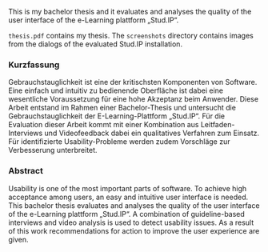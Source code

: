 This is my bachelor thesis and it evaluates and analyses the quality of the user interface of the e-Learning plattform „Stud.IP“.

`thesis.pdf` contains my thesis. The `screenshots` directory contains images from the dialogs of the evaluated Stud.IP installation.

### Kurzfassung
Gebrauchstauglichkeit ist eine der kritischsten Komponenten von Software. Eine einfach und intuitiv zu bedienende Oberfläche ist dabei eine wesentliche Voraussetzung für eine hohe Akzeptanz beim Anwender. Diese Arbeit entstand im Rahmen einer Bachelor-Thesis und untersucht die Gebrauchstauglichkeit der E-Learning-Plattform „Stud.IP“. Für die Evaluation dieser Arbeit kommt mit einer Kombination aus Leitfaden-Interviews und Videofeedback dabei ein qualitatives Verfahren zum Einsatz. Für identifizierte Usability-Probleme werden zudem Vorschläge zur Verbesserung unterbreitet.

### Abstract
Usability is one of the most important parts of software. To achieve high acceptance among users, an easy and intuitive user interface is needed. This bachelor thesis evaluates and analyses the quality of the user interface of the e-Learning plattform „Stud.IP“. A combination of guideline-based interviews and video analysis is used to detect usability issues. As a result of this work recommendations for action to improve the user experience are given.
